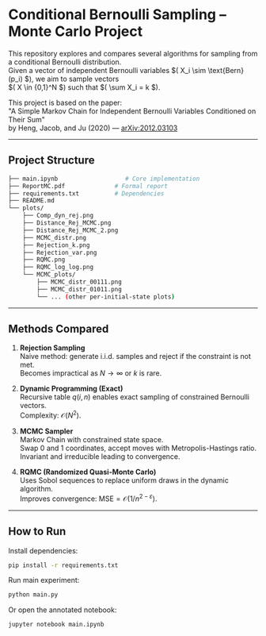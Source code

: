 # Conditional Bernoulli Sampling – Monte Carlo Project

This repository explores and compares several algorithms for sampling from a conditional Bernoulli distribution.  
Given a vector of independent Bernoulli variables $( X_i \sim \text{Bern}(p_i) $), we aim to sample vectors  
$( X \in \{0,1\}^N $) such that $( \sum X_i = k $).

This project is based on the paper:  
"A Simple Markov Chain for Independent Bernoulli Variables Conditioned on Their Sum"  
by Heng, Jacob, and Ju (2020) — [arXiv:2012.03103](https://arxiv.org/pdf/2012.03103)

---

## Project Structure

```bash
├── main.ipynb                   # Core implementation
├── ReportMC.pdf              # Formal report  
├── requirements.txt          # Dependencies  
├── README.md  
└── plots/  
    ├── Comp_dyn_rej.png  
    ├── Distance_Rej_MCMC.png  
    ├── Distance_Rej_MCMC_2.png  
    ├── MCMC_distr.png  
    ├── Rejection_k.png  
    ├── Rejection_var.png  
    ├── RQMC.png  
    ├── RQMC_log_log.png  
    └── MCMC_plots/  
        ├── MCMC_distr_00111.png  
        ├── MCMC_distr_01011.png  
        └── ... (other per-initial-state plots)

```

---

## Methods Compared

1. **Rejection Sampling**  
   Naive method: generate i.i.d. samples and reject if the constraint is not met.  
   Becomes impractical as $N \to \infty$ or $k$ is rare.

2. **Dynamic Programming (Exact)**  
   Recursive table $q(i,n)$ enables exact sampling of constrained Bernoulli vectors.  
   Complexity: $\mathcal{O}(N^2)$.

3. **MCMC Sampler**  
   Markov Chain with constrained state space.  
   Swap 0 and 1 coordinates, accept moves with Metropolis-Hastings ratio.  
   Invariant and irreducible leading to convergence.

4. **RQMC (Randomized Quasi-Monte Carlo)**  
   Uses Sobol sequences to replace uniform draws in the dynamic algorithm.  
   Improves convergence: $\text{MSE} = \mathcal{O}(1/n^{2 - \varepsilon})$.

---

## How to Run

Install dependencies:

```bash
pip install -r requirements.txt
```

Run main experiment:

```bash
python main.py
```

Or open the annotated notebook:

```bash
jupyter notebook main.ipynb
```

